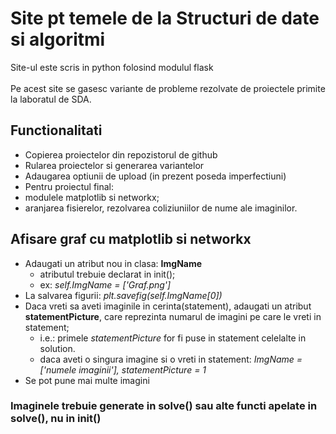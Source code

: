 # Site pt temele de la Structuri de date si algoritmi

Site-ul este scris in python folosind modulul flask<br>  
Pe acest site se gasesc variante de probleme rezolvate de proiectele primite la laboratul de SDA.

## Functionalitati
*  Copierea proiectelor din repozistorul de github
*  Rularea proiectelor si generarea variantelor
*  Adaugarea optiunii de upload (in prezent poseda imperfectiuni)
*  Pentru proiectul final:
  *  modulele matplotlib si networkx;
  *  aranjarea fisierelor, rezolvarea coliziuniilor de nume ale imaginilor.

## Afisare graf cu matplotlib si networkx

* Adaugati un atribut nou in clasa: **ImgName**
  * atributul trebuie declarat in init();
  * ex: *self.ImgName = ['Graf.png']*
* La salvarea figurii: *plt.savefig(self.ImgName[0])*
* Daca vreti sa aveti imaginile in cerinta(statement), adaugati un atribut **statementPicture**, care reprezinta numarul de imagini pe care le vreti in statement;
  * i.e.: primele *statementPicture* for fi puse in statement celelalte in solution.
  * daca aveti o singura imagine si o vreti in statement: *ImgName = ['numele imaginii'], statementPicture = 1*
* Se pot pune mai multe imagini  
### Imaginele trebuie generate in solve() sau alte functi apelate in solve(), nu in init()
